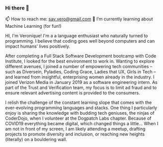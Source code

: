 ### Hi there 👋
📫 How to reach me: sav.vero@gmail.com
🌱 I’m currently learning about Machine Learning (for fun!)

HI, I'm Veronique! I'm a a language enthusiast who naturally turned to programming. I believe that coding goes well beyond computers and can impact humans’ lives positively.

After completing a Full Stack Software Development bootcamp with Code Institute, I looked for the best environment to work in. Wanting to explore different avenues, I joined a number of empowering tech communities – such as Diversein, Pyladies, Coding Grace, Ladies that UX, Girls in Tech – and learned from insightful, enterprising women already in the industry. I joined Verizon Media in January 2019 as a software engineering intern. As part of the Trust and Verification team, my focus is to limit ad fraud and to ensure relevant advertising content is provided to the consumers.

I relish the challenge of the constant learning slope that comes with the ever-evolving programming languages and stacks. One thing I particularly enjoy is sharing the knowledge with budding tech geniuses, the ninjas of CoderDojo, when I volunteer at the Dogpatch Labs chapter. Because of COVID19 everything became digital, which changed things a little... When I am not in front of my screen, I am likely attending a meetup, drafting projects to promote diversity and inclusion, or reaching new heights (literally) on a bouldering wall.

